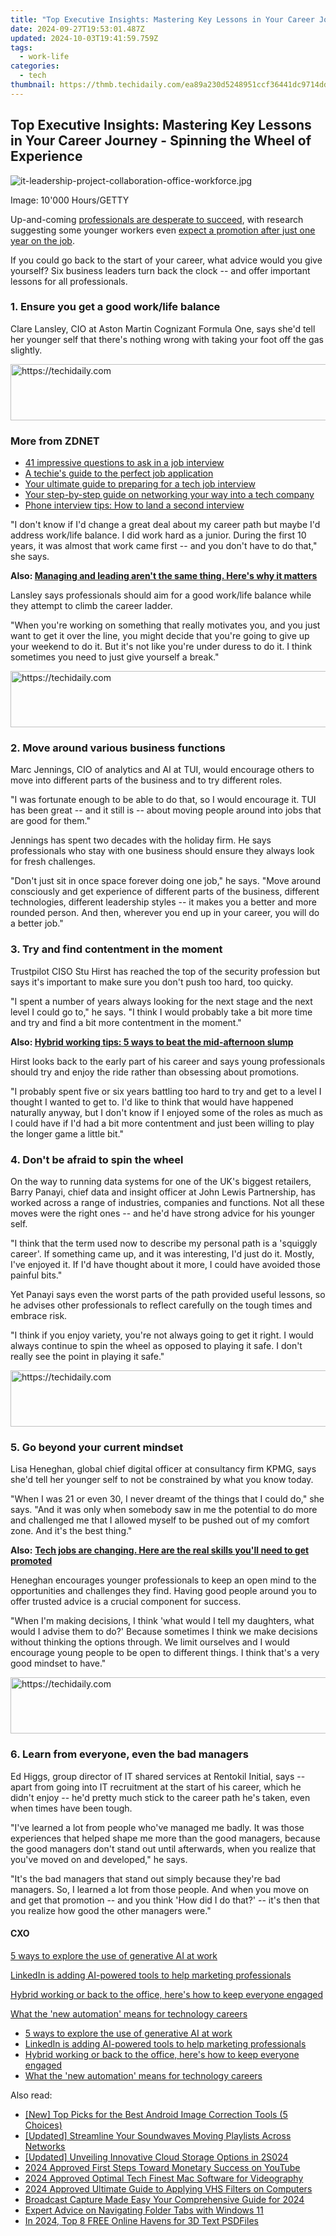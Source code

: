 ```yaml
---
title: "Top Executive Insights: Mastering Key Lessons in Your Career Journey - Spinning the Wheel of Experience"
date: 2024-09-27T19:53:01.487Z
updated: 2024-10-03T19:41:59.759Z
tags:
  - work-life
categories:
  - tech
thumbnail: https://thmb.techidaily.com/ea89a230d5248951ccf36441dc9714dd3928003aa27c50b18bb1e4d33a021df4.jpg
---
```


## Top Executive Insights: Mastering Key Lessons in Your Career Journey - Spinning the Wheel of Experience

![it-leadership-project-collaboration-office-workforce.jpg](https://www.zdnet.com/a/img/resize/bd3c00b127dbc665ad8a96dfa061d8958d9713a0/2021/11/23/f6662bee-270f-4251-b276-b64006654183/it-leadership-project-collaboration-office-workforce.jpg?auto=webp&width=1280)

Image: 10'000 Hours/GETTY

Up-and-coming [professionals are desperate to succeed](https://www.zdnet.com/home-and-office/work-life/managers-and-leaders-arent-the-same-thing-heres-why-that-matters/), with research suggesting some younger workers even [expect a promotion after just one year on the job](https://www.businessinsider.com/gen-z-workers-expect-quick-promotions-and-better-office-perks-2019-4?r=US&IR=T). 

If you could go back to the start of your career, what advice would you give yourself? Six business leaders turn back the clock -- and offer important lessons for all professionals.

### **1\. Ensure you get a good work/life balance**

Clare Lansley, CIO at Aston Martin Cognizant Formula One, says she'd tell her younger self that there's nothing wrong with taking your foot off the gas slightly. 

<!-- affiliate ads begin -->
<a href="https://versadesk.pxf.io/c/5597632/1815679/21290" target="_top" id="1815679">
  <img src="//a.impactradius-go.com/display-ad/21290-1815679" border="0" alt="https://techidaily.com" width="728" height="90"/>
</a>
<img height="0" width="0" src="https://versadesk.pxf.io/i/5597632/1815679/21290" style="position:absolute;visibility:hidden;" border="0" />
<!-- affiliate ads end -->

### More from **ZDNET**

* [41 impressive questions to ask in a job interview](https://www.zdnet.com/article/questions-to-ask-in-an-interview/)
* [A techie's guide to the perfect job application](https://www.zdnet.com/article/tech-job-application-guide/)
* [Your ultimate guide to preparing for a tech job interview](https://www.zdnet.com/article/tech-job-interview-tips/)
* [Your step-by-step guide on networking your way into a tech company](https://www.zdnet.com/article/tech-company-networking-tips/)
* [Phone interview tips: How to land a second interview](https://www.zdnet.com/article/interview-tips-recent-grads/)

"I don't know if I'd change a great deal about my career path but maybe I'd address work/life balance. I did work hard as a junior. During the first 10 years, it was almost that work came first -- and you don't have to do that," she says. 

**Also: [Managing and leading aren't the same thing. Here's why it matters](https://www.zdnet.com/home-and-office/work-life/managers-and-leaders-arent-the-same-thing-heres-why-that-matters/)**

Lansley says professionals should aim for a good work/life balance while they attempt to climb the career ladder.

"When you're working on something that really motivates you, and you just want to get it over the line, you might decide that you're going to give up your weekend to do it. But it's not like you're under duress to do it. I think sometimes you need to just give yourself a break."

<!-- affiliate ads begin -->
<a href="https://aligracehair.sjv.io/c/5597632/1884021/19272" target="_top" id="1884021">
  <img src="//a.impactradius-go.com/display-ad/19272-1884021" border="0" alt="https://techidaily.com" width="728" height="90"/>
</a>
<img height="0" width="0" src="https://aligracehair.sjv.io/i/5597632/1884021/19272" style="position:absolute;visibility:hidden;" border="0" />
<!-- affiliate ads end -->

### **2\. Move around various business functions**

Marc Jennings, CIO of analytics and AI at TUI, would encourage others to move into different parts of the business and to try different roles. 

"I was fortunate enough to be able to do that, so I would encourage it. TUI has been great -- and it still is -- about moving people around into jobs that are good for them." 

Jennings has spent two decades with the holiday firm. He says professionals who stay with one business should ensure they always look for fresh challenges. 

"Don't just sit in once space forever doing one job," he says. "Move around consciously and get experience of different parts of the business, different technologies, different leadership styles -- it makes you a better and more rounded person. And then, wherever you end up in your career, you will do a better job."

### **3\. Try and find contentment in the moment**

Trustpilot CISO Stu Hirst has reached the top of the security profession but says it's important to make sure you don't push too hard, too quicky.

"I spent a number of years always looking for the next stage and the next level I could go to," he says. "I think I would probably take a bit more time and try and find a bit more contentment in the moment."

**Also: [Hybrid working tips: 5 ways to beat the mid-afternoon slump](https://www.zdnet.com/home-and-office/work-life/hybrid-working-tips-5-ways-to-beat-the-mid-afternoon-slump/)**

Hirst looks back to the early part of his career and says young professionals should try and enjoy the ride rather than obsessing about promotions.

"I probably spent five or six years battling too hard to try and get to a level I thought I wanted to get to. I'd like to think that would have happened naturally anyway, but I don't know if I enjoyed some of the roles as much as I could have if I'd had a bit more contentment and just been willing to play the longer game a little bit."

### **4\. Don't be afraid to spin the wheel**

On the way to running data systems for one of the UK's biggest retailers, Barry Panayi, chief data and insight officer at John Lewis Partnership, has worked across a range of industries, companies and functions. Not all these moves were the right ones -- and he'd have strong advice for his younger self. 

"I think that the term used now to describe my personal path is a 'squiggly career'. If something came up, and it was interesting, I'd just do it. Mostly, I've enjoyed it. If I'd have thought about it more, I could have avoided those painful bits."

Yet Panayi says even the worst parts of the path provided useful lessons, so he advises other professionals to reflect carefully on the tough times and embrace risk. 

"I think if you enjoy variety, you're not always going to get it right. I would always continue to spin the wheel as opposed to playing it safe. I don't really see the point in playing it safe."

<!-- affiliate ads begin -->
<a href="https://aligracehair.sjv.io/c/5597632/1938721/19272" target="_top" id="1938721">
  <img src="//a.impactradius-go.com/display-ad/19272-1938721" border="0" alt="https://techidaily.com" width="728" height="90"/>
</a>
<img height="0" width="0" src="https://aligracehair.sjv.io/i/5597632/1938721/19272" style="position:absolute;visibility:hidden;" border="0" />
<!-- affiliate ads end -->

### **5\. Go beyond your current mindset**

Lisa Heneghan, global chief digital officer at consultancy firm KPMG, says she'd tell her younger self to not be constrained by what you know today.

"When I was 21 or even 30, I never dreamt of the things that I could do," she says. "And it was only when somebody saw in me the potential to do more and challenged me that I allowed myself to be pushed out of my comfort zone. And it's the best thing."

**Also:** [**Tech jobs are changing. Here are the real skills you'll need to get promoted**](https://www.zdnet.com/article/tech-jobs-are-changing-here-are-the-real-skills-youll-need-to-get-promoted/)

Heneghan encourages younger professionals to keep an open mind to the opportunities and challenges they find. Having good people around you to offer trusted advice is a crucial component for success. 

"When I'm making decisions, I think 'what would I tell my daughters, what would I advise them to do?' Because sometimes I think we make decisions without thinking the options through. We limit ourselves and I would encourage young people to be open to different things. I think that's a very good mindset to have."

<!-- affiliate ads begin -->
<a href="https://appsumo.8odi.net/c/5597632/2082535/7443" target="_top" id="2082535">
  <img src="//a.impactradius-go.com/display-ad/7443-2082535" border="0" alt="https://techidaily.com" width="728" height="90"/>
</a>
<img height="0" width="0" src="https://appsumo.8odi.net/i/5597632/2082535/7443" style="position:absolute;visibility:hidden;" border="0" />
<!-- affiliate ads end -->

### **6\. Learn from everyone, even the bad managers**

Ed Higgs, group director of IT shared services at Rentokil Initial, says -- apart from going into IT recruitment at the start of his career, which he didn't enjoy -- he'd pretty much stick to the career path he's taken, even when times have been tough.

"I've learned a lot from people who've managed me badly. It was those experiences that helped shape me more than the good managers, because the good managers don't stand out until afterwards, when you realize that you've moved on and developed," he says.

"It's the bad managers that stand out simply because they're bad managers. So, I learned a lot from those people. And when you move on and get that promotion -- and you think 'How did I do that?' -- it's then that you realize how good the other managers were."

#### CXO

[5 ways to explore the use of generative AI at work](https://www.zdnet.com/article/6-ways-business-leaders-are-exploring-generative-ai-at-work/ "5 ways to explore the use of generative AI at work")

[LinkedIn is adding AI-powered tools to help marketing professionals](https://www.zdnet.com/article/linkedin-is-adding-ai-powered-tools-to-help-marketing-professionals/ "LinkedIn is adding AI-powered tools to help marketing professionals")

[Hybrid working or back to the office, here's how to keep everyone engaged](https://www.zdnet.com/article/hybrid-working-or-back-to-the-office-heres-how-to-keep-everyone-engaged/ "Hybrid working or back to the office, here's how to keep everyone engaged")

[What the 'new automation' means for technology careers](https://www.zdnet.com/article/what-the-new-automation-means-for-technology-careers/ "What the 'new automation' means for technology careers")

* [5 ways to explore the use of generative AI at work](https://www.zdnet.com/article/6-ways-business-leaders-are-exploring-generative-ai-at-work/ "5 ways to explore the use of generative AI at work")
* [LinkedIn is adding AI-powered tools to help marketing professionals](https://www.zdnet.com/article/linkedin-is-adding-ai-powered-tools-to-help-marketing-professionals/ "LinkedIn is adding AI-powered tools to help marketing professionals")
* [Hybrid working or back to the office, here's how to keep everyone engaged](https://www.zdnet.com/article/hybrid-working-or-back-to-the-office-heres-how-to-keep-everyone-engaged/ "Hybrid working or back to the office, here's how to keep everyone engaged")
* [What the 'new automation' means for technology careers](https://www.zdnet.com/article/what-the-new-automation-means-for-technology-careers/ "What the 'new automation' means for technology careers")

<ins class="adsbygoogle"
     style="display:block"
     data-ad-format="autorelaxed"
     data-ad-client="ca-pub-7571918770474297"
     data-ad-slot="1223367746"></ins>

<ins class="adsbygoogle"
     style="display:block"
     data-ad-client="ca-pub-7571918770474297"
     data-ad-slot="8358498916"
     data-ad-format="auto"
     data-full-width-responsive="true"></ins>

<span class="atpl-alsoreadstyle">Also read:</span>
<div><ul>
<li><a href="https://some-skills.techidaily.com/new-top-picks-for-the-best-android-image-correction-tools-5-choices/"><u>[New] Top Picks for the Best Android Image Correction Tools (5 Choices)</u></a></li>
<li><a href="https://some-tips.techidaily.com/updated-streamline-your-soundwaves-moving-playlists-across-networks/"><u>[Updated] Streamline Your Soundwaves Moving Playlists Across Networks</u></a></li>
<li><a href="https://some-tips.techidaily.com/updated-unveiling-innovative-cloud-storage-options-in-2s024/"><u>[Updated] Unveiling Innovative Cloud Storage Options in 2S024</u></a></li>
<li><a href="https://youtube-stream.techidaily.com/2024-approved-first-steps-toward-monetary-success-on-youtube/"><u>2024 Approved First Steps Toward Monetary Success on YouTube</u></a></li>
<li><a href="https://visual-screen-recording.techidaily.com/2024-approved-optimal-tech-finest-mac-software-for-videography/"><u>2024 Approved Optimal Tech Finest Mac Software for Videography</u></a></li>
<li><a href="https://some-tips.techidaily.com/2024-approved-ultimate-guide-to-applying-vhs-filters-on-computers/"><u>2024 Approved Ultimate Guide to Applying VHS Filters on Computers</u></a></li>
<li><a href="https://extra-information.techidaily.com/broadcast-capture-made-easy-your-comprehensive-guide-for-2024/"><u>Broadcast Capture Made Easy Your Comprehensive Guide for 2024</u></a></li>
<li><a href="https://win11.techidaily.com/expert-advice-on-navigating-folder-tabs-with-windows-11/"><u>Expert Advice on Navigating Folder Tabs with Windows 11</u></a></li>
<li><a href="https://some-tips.techidaily.com/in-2024-top-8-free-online-havens-for-3d-text-psdfiles/"><u>In 2024, Top 8 FREE Online Havens for 3D Text PSDFiles</u></a></li>
</ul></div>

